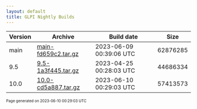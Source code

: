 ```yaml
---
layout: default
title: GLPI Nightly Builds
---
```


Version|Archive|Build date|Size
---|---|---|---
main|[main-fd659c2.tar.gz](main-fd659c2.tar.gz)|2023-06-09 00:39:06 UTC|62876285
9.5|[9.5-1a3f445.tar.gz](9.5-1a3f445.tar.gz)|2023-04-25 00:28:03 UTC|44686334
10.0|[10.0-cd5a887.tar.gz](10.0-cd5a887.tar.gz)|2023-06-10 00:29:03 UTC|57413573

<font size="1">Page generated on 2023-06-10 00:29:03 UTC</font>
